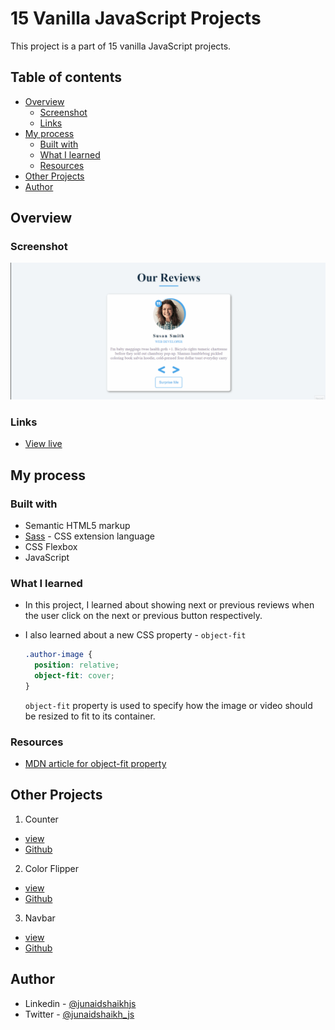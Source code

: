 # 15 Vanilla JavaScript Projects

This project is a part of 15 vanilla JavaScript projects.

## Table of contents

- [Overview](#overview)
  - [Screenshot](#screenshot)
  - [Links](#links)
- [My process](#my-process)
  - [Built with](#built-with)
  - [What I learned](#what-i-learned)
  - [Resources](#resources)
- [Other Projects](#other-projects)
- [Author](#author)

## Overview

### Screenshot

![preview of project](./preview.gif)

### Links

- [View live](https://junaidshaikh-js.github.io/reviews/)

## My process

### Built with

- Semantic HTML5 markup
- [Sass](https://sass-lang.com/) - CSS extension language
- CSS Flexbox
- JavaScript

### What I learned

- In this project, I learned about showing next or previous reviews when the user click on the next or previous button respectively.

- I also learned about a new CSS property - `object-fit`

  ```css
  .author-image {
    position: relative;
    object-fit: cover;
  }
  ```

  `object-fit` property is used to specify how the image or video should be resized to fit to its container.

### Resources

- [MDN article for object-fit property](https://developer.mozilla.org/en-US/docs/Web/CSS/object-fit)

## Other Projects

1. Counter

- [view](https://junaidshaikh-js.github.io/counter/)
- [Github](https://github.com/junaidshaikh-js/counter)

2. Color Flipper

- [view](https://junaidshaikh-js.github.io/color-flipper/)
- [Github](https://github.com/junaidshaikh-js/color-flipper)

3. Navbar

- [view](https://junaidshaikh-js.github.io/navbar/)
- [Github](https://github.com/junaidshaikh-js/navbar)

## Author

- Linkedin - [@junaidshaikhjs](https://www.linkedin.com/in/junaidshaikhjs/)
- Twitter - [@junaidshaikh_js](https://twitter.com/junaidshaikh_js)
